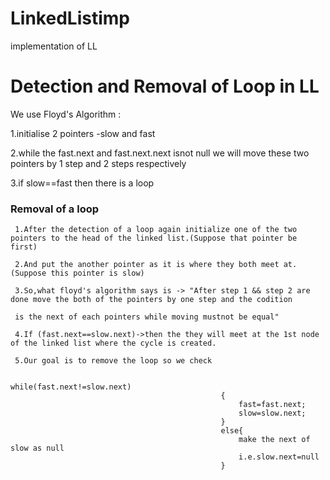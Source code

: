 # LinkedListimp
implementation of LL

# Detection and Removal of Loop in LL
We use Floyd's Algorithm :

1.initialise 2 pointers -slow and fast

2.while the fast.next and fast.next.next isnot null we will move these two pointers by 1 step and 2 steps respectively

3.if slow==fast then there is a loop
     
   ### Removal of a loop
     
     1.After the detection of a loop again initialize one of the two pointers to the head of the linked list.(Suppose that pointer be first)
     
     2.And put the another pointer as it is where they both meet at.(Suppose this pointer is slow)
     
     3.So,what floyd's algorithm says is -> "After step 1 && step 2 are done move the both of the pointers by one step and the codition 
     
     is the next of each pointers while moving mustnot be equal"
     
     4.If (fast.next==slow.next)->then the they will meet at the 1st node of the linked list where the cycle is created.
     
     5.Our goal is to remove the loop so we check
     
                                                  while(fast.next!=slow.next)
                                                   {
                                                       fast=fast.next;
                                                       slow=slow.next;
                                                   }
                                                   else{
                                                       make the next of slow as null
                                                       i.e.slow.next=null
                                                   }
    
     

